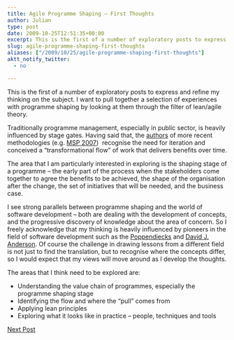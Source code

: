 ```yaml
---
title: Agile Programme Shaping – First Thoughts
author: Julian
type: post
date: 2009-10-25T12:51:35+00:00
excerpt: This is the first of a number of exploratory posts to express and refine my thinking on the subject. I want to pull together a selection of experiences with programme shaping by looking at them through the filter of lean/agile theory
slug: agile-programme-shaping-first-thoughts 
aliases: ["/2009/10/25/agile-programme-shaping-first-thoughts"]
aktt_notify_twitter:
  - no

---
```

This is the first of a number of exploratory posts to express and refine my thinking on the subject. I want to pull together a selection of experiences with programme shaping by looking at them through the filter of lean/agile theory.

Traditionally programme management, especially in public sector, is heavily influenced by stage gates. Having said that, the [authors][1] of more recent methodologies (e.g. [MSP 2007][2])  recognise the need for iteration and conceived a “transformational flow” of work that delivers benefits over time.

The area that I am particularly interested in exploring is the shaping stage of a programme – the early part of the process when the stakeholders come together to agree the benefits to be achieved, the shape of the organisation after the change, the set of initiatives that will be needed, and the business case.

I see strong parallels between programme shaping and the world of software development – both are dealing with the development of concepts, and the progressive discovery of knowledge about the area of concern. So I freely acknowledge that my thinking is heavily influenced by pioneers in the field of software development such as the [Poppendiecks][3] and [David J. Anderson][4]. Of course the challenge in drawing lessons from a different field is not just to find the translation, but to recognise where the concepts differ, so I would expect that my views will move around as I develop the thoughts.

The areas that I think need to be explored are:

  * Understanding the value chain of programmes, especially the programme shaping stage
  * Identifying the flow and where the “pull” comes from
  * Applying lean principles
  * Exploring what it looks like in practice – people, techniques and tools

[Next Post][5]

 [1]: https://www.linkedin.com/ppl/webprofile?gwp=&id=3236805
 [2]: https://www.ogc.gov.uk/delivery_lifecycle_overview_of_managing_successful_programmes_msp_.asp
 [3]: https://www.poppendieck.com/
 [4]: https://www.agilemanagement.net/
 [5]: https://www.synesthesia.co.uk/blog/archives/2009/11/03/lean-programme-shaping-finding-the-value-stream/